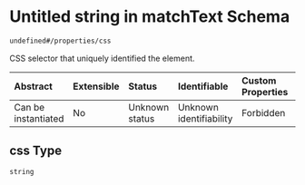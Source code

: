 # Untitled string in matchText Schema

```txt
undefined#/properties/css
```

CSS selector that uniquely identified the element.

| Abstract            | Extensible | Status         | Identifiable            | Custom Properties | Additional Properties | Access Restrictions | Defined In                                                                     |
| :------------------ | :--------- | :------------- | :---------------------- | :---------------- | :-------------------- | :------------------ | :----------------------------------------------------------------------------- |
| Can be instantiated | No         | Unknown status | Unknown identifiability | Forbidden         | Allowed               | none                | [matchText\_v1.schema.json\*](matchText_v1.schema.json "open original schema") |

## css Type

`string`
